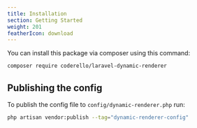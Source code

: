 ```yaml
---
title: Installation
section: Getting Started
weight: 201
featherIcon: download
---
```


You can install this package via composer using this command:

```bash
composer require coderello/laravel-dynamic-renderer
```

## Publishing the config

To publish the config file to `config/dynamic-renderer.php` run:

```bash
php artisan vendor:publish --tag="dynamic-renderer-config"
```
